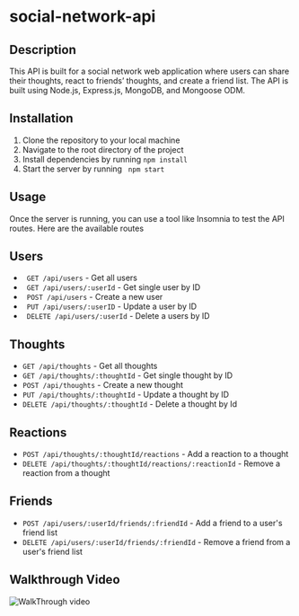 # social-network-api

## Description

This API is built for a social network web application where users can share their thoughts, react to friends’ thoughts, and create a friend list. The API is built using Node.js, Express.js, MongoDB, and Mongoose ODM.

## Installation

1. Clone the repository to your local machine
2. Navigate to the root directory of the project
3. Install dependencies by running `npm install`
4. Start the server by running ` npm start`

## Usage

Once the server is running, you can use a tool like Insomnia to test the API routes. Here are the available routes

## Users

- ` GET /api/users` - Get all users
- ` GET /api/users/:userId` - Get single user by ID
- ` POST /api/users` - Create a new user
- ` PUT /api/users/:userID` - Update a user by ID
- ` DELETE /api/users/:userId` - Delete a users by ID

## Thoughts

- `GET /api/thoughts` - Get all thoughts
- `GET /api/thoughts/:thoughtId` - Get single thought by ID
- `POST /api/thoughts` - Create a new thought
- `PUT /api/thoughts/:thoughtId` - Update a thought by ID
- `DELETE /api/thoughts/:thoughtId` - Delete a thought by Id

## Reactions

- `POST /api/thoughts/:thoughtId/reactions` - Add a reaction to a thought
- `DELETE /api/thoughts/:thoughtId/reactions/:reactionId` - Remove a reaction from a thought

## Friends

- `POST /api/users/:userId/friends/:friendId` - Add a friend to a user's friend list
- `DELETE /api/users/:userId/friends/:friendId` - Remove a friend from a user's friend list

## Walkthrough Video

![WalkThrough video](./video/Social%20Network%20Api%20mongodb_mongoose.gif)
